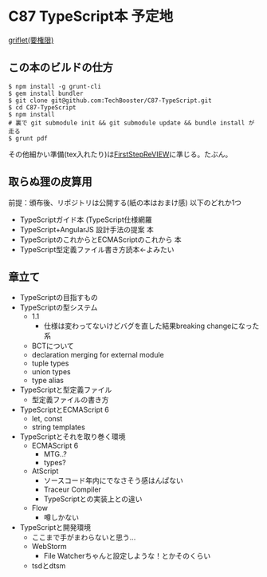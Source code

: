 # C87 TypeScript本 予定地

[griflet(要権限)](https://tcb.mowa-net.jp/griflet/github/TechBooster/C87-TypeScript/)

## この本のビルドの仕方

```
$ npm install -g grunt-cli
$ gem install bundler
$ git clone git@github.com:TechBooster/C87-TypeScript.git
$ cd C87-TypeScript
$ npm install
# 裏で git submodule init && git submodule update && bundle install が走る
$ grunt pdf
```

その他細かい準備(tex入れたり)は[FirstStepReVIEW](https://github.com/TechBooster/FirstStepReVIEW)に準じる。たぶん。

## 取らぬ狸の皮算用

前提：頒布後、リポジトリは公開する(紙の本はおまけ感) 以下のどれか1つ

* TypeScriptガイド本 (TypeScript仕様網羅
* TypeScript+AngularJS 設計手法の提案 本
* TypeScriptのこれからとECMAScriptのこれから 本
* TypeScript型定義ファイル書き方読本←よみたい

## 章立て

* TypeScriptの目指すもの
* TypeScriptの型システム
  * 1.1
    * 仕様は変わってないけどバグを直した結果breaking changeになった系
  * BCTについて
  * declaration merging for external module
  * tuple types
  * union types
  * type alias
* TypeScriptと型定義ファイル
  * 型定義ファイルの書き方
* TypeScriptとECMAScript 6
  * let, const
  * string templates
* TypeScriptとそれを取り巻く環境
  * ECMAScript 6
    * MTG..?
    * types?
  * AtScript
    * ソースコード年内にでなさそう感はんぱない
    * Traceur Compiler
    * TypeScriptとの実装上との違い
  * Flow
    * 噂しかない
* TypeScriptと開発環境
  * ここまで手がまわらないと思う…
  * WebStorm
    * File Watcherちゃんと設定しような！とかそのくらい
  * tsdとdtsm
